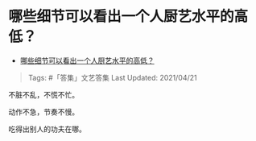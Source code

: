 # 哪些细节可以看出一个人厨艺水平的高低？

- [哪些细节可以看出一个人厨艺水平的高低？](https://www.zhihu.com/question/455661457/answer/1847029344)

>Tags: #「答集」文艺答集 
>Last Updated: 2021/04/21

不脏不乱，不慌不忙。

动作不急，节奏不慢。

吃得出别人的功夫在哪。